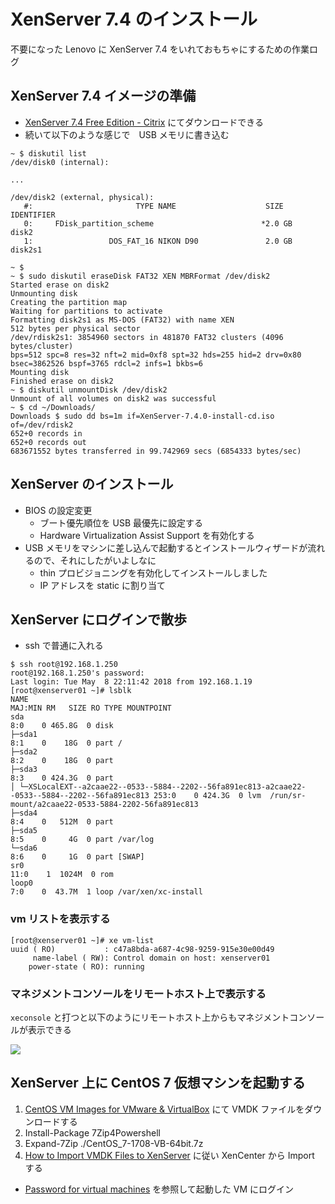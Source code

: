 # XenServer 7.4 のインストール

不要になった Lenovo に XenServer 7.4 をいれておもちゃにするための作業ログ

## XenServer 7.4 イメージの準備

- [XenServer 7.4 Free Edition - Citrix](https://www.citrix.com/downloads/xenserver/product-software/xenserver-74-free-edition.html) にてダウンロードできる
- 続いて以下のような感じで　USB メモリに書き込む

```
~ $ diskutil list
/dev/disk0 (internal):

...

/dev/disk2 (external, physical):
   #:                       TYPE NAME                    SIZE       IDENTIFIER
   0:     FDisk_partition_scheme                        *2.0 GB     disk2
   1:                 DOS_FAT_16 NIKON D90               2.0 GB     disk2s1

~ $
~ $ sudo diskutil eraseDisk FAT32 XEN MBRFormat /dev/disk2
Started erase on disk2
Unmounting disk
Creating the partition map
Waiting for partitions to activate
Formatting disk2s1 as MS-DOS (FAT32) with name XEN
512 bytes per physical sector
/dev/rdisk2s1: 3854960 sectors in 481870 FAT32 clusters (4096 bytes/cluster)
bps=512 spc=8 res=32 nft=2 mid=0xf8 spt=32 hds=255 hid=2 drv=0x80 bsec=3862526 bspf=3765 rdcl=2 infs=1 bkbs=6
Mounting disk
Finished erase on disk2
~ $ diskutil unmountDisk /dev/disk2
Unmount of all volumes on disk2 was successful
~ $ cd ~/Downloads/
Downloads $ sudo dd bs=1m if=XenServer-7.4.0-install-cd.iso of=/dev/rdisk2
652+0 records in
652+0 records out
683671552 bytes transferred in 99.742969 secs (6854333 bytes/sec)
```


## XenServer のインストール

- BIOS の設定変更
  - ブート優先順位を USB 最優先に設定する
  - Hardware Virtualization Assist Support を有効化する
- USB メモリをマシンに差し込んで起動するとインストールウィザードが流れるので、それにしたがいよしなに
  - thin プロビジョニングを有効化してインストールしました
  - IP アドレスを static に割り当て


## XenServer にログインで散歩

- ssh で普通に入れる

```
$ ssh root@192.168.1.250
root@192.168.1.250's password:
Last login: Tue May  8 22:11:42 2018 from 192.168.1.19
[root@xenserver01 ~]# lsblk
NAME                                                                                              MAJ:MIN RM   SIZE RO TYPE MOUNTPOINT
sda                                                                                                 8:0    0 465.8G  0 disk
├─sda1                                                                                              8:1    0    18G  0 part /
├─sda2                                                                                              8:2    0    18G  0 part
├─sda3                                                                                              8:3    0 424.3G  0 part
│ └─XSLocalEXT--a2caae22--0533--5884--2202--56fa891ec813-a2caae22--0533--5884--2202--56fa891ec813 253:0    0 424.3G  0 lvm  /run/sr-mount/a2caae22-0533-5884-2202-56fa891ec813
├─sda4                                                                                              8:4    0   512M  0 part
├─sda5                                                                                              8:5    0     4G  0 part /var/log
└─sda6                                                                                              8:6    0     1G  0 part [SWAP]
sr0                                                                                                11:0    1  1024M  0 rom
loop0                                                                                               7:0    0  43.7M  1 loop /var/xen/xc-install
```


### vm リストを表示する

```
[root@xenserver01 ~]# xe vm-list
uuid ( RO)           : c47a8bda-a687-4c98-9259-915e30e00d49
     name-label ( RW): Control domain on host: xenserver01
    power-state ( RO): running
```


### マネジメントコンソールをリモートホスト上で表示する

`xeconsole` と打つと以下のようにリモートホスト上からもマネジメントコンソールが表示できる

![](https://i.imgur.com/UKQ5F8o.png)


## XenServer 上に CentOS 7 仮想マシンを起動する

1. [CentOS VM Images for VMware & VirtualBox](https://www.osboxes.org/centos/) にて VMDK ファイルをダウンロードする
2. Install-Package 7Zip4Powershell
3. Expand-7Zip ./CentOS_7-1708-VB-64bit.7z
4. [How to Import VMDK Files to XenServer](https://support.citrix.com/article/CTX140423) に従い XenCenter から Import する
  - [Password for virtual machines](https://www.osboxes.org/faq/what-are-the-credentials-for-virtual-machine-image/) を参照して起動した VM にログイン
